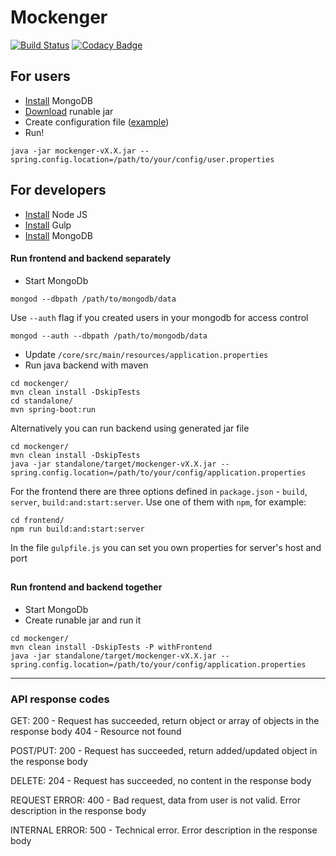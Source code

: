 # Mockenger
[![Build Status](https://semaphoreci.com/api/v1/dryazanov/mockenger-2/branches/develop/badge.svg)](https://semaphoreci.com/dryazanov/mockenger-2)
[![Codacy Badge](https://api.codacy.com/project/badge/grade/4cfcf88539ba49be8ed773807b312405)](https://www.codacy.com/app/dryazanov/mockenger)


## For users

* [Install](https://www.mongodb.com) MongoDB
* [Download](https://github.com/dryazanov/mockenger/releases/latest) runable jar
* Create configuration file ([example](https://github.com/dryazanov/mockenger/blob/develop/examples/user.properties))
* Run!
```
java -jar mockenger-vX.X.jar --spring.config.location=/path/to/your/config/user.properties
```

## For developers

* [Install](https://nodejs.org) Node JS
* [Install](https://gulpjs.com/) Gulp
* [Install](https://www.mongodb.com) MongoDB


#### Run frontend and backend separately

* Start MongoDb
```
mongod --dbpath /path/to/mongodb/data
```

Use `--auth` flag if you created users in your mongodb for access control
```
mongod --auth --dbpath /path/to/mongodb/data
```
* Update `/core/src/main/resources/application.properties`
* Run java backend with maven
```
cd mockenger/
mvn clean install -DskipTests
cd standalone/
mvn spring-boot:run
```

Alternatively you can run backend using generated jar file
```
cd mockenger/
mvn clean install -DskipTests
java -jar standalone/target/mockenger-vX.X.jar --spring.config.location=/path/to/your/config/application.properties
```

For the frontend there are three options defined in `package.json` - `build`, `server`, `build:and:start:server`. Use one of them with `npm`, for example:
```
cd frontend/
npm run build:and:start:server
```
In the file `gulpfile.js` you can set you own properties for server's host and port 

##
#### Run frontend and backend together
* Start MongoDb
* Create runable jar and run it
```
cd mockenger/
mvn clean install -DskipTests -P withFrontend
java -jar standalone/target/mockenger-vX.X.jar --spring.config.location=/path/to/your/config/application.properties
```

- - - -
### API response codes
GET: 200 - Request has succeeded, return object or array of objects in the response body 404 - Resource not found

POST/PUT: 200 - Request has succeeded, return added/updated object in the response body

DELETE: 204 - Request has succeeded, no content in the response body

REQUEST ERROR: 400 - Bad request, data from user is not valid. Error description in the response body

INTERNAL ERROR: 500 - Technical error. Error description in the response body
